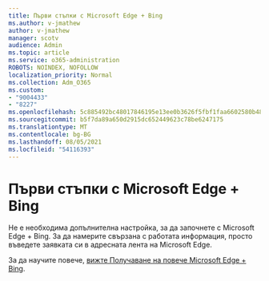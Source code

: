 ```yaml
---
title: Първи стъпки с Microsoft Edge + Bing
ms.author: v-jmathew
author: v-jmathew
manager: scotv
audience: Admin
ms.topic: article
ms.service: o365-administration
ROBOTS: NOINDEX, NOFOLLOW
localization_priority: Normal
ms.collection: Adm_O365
ms.custom:
- "9004433"
- "8227"
ms.openlocfilehash: 5c885492bc48017846195e13ee0b3626f5fbf1faa6602580b487141a6d21df9d
ms.sourcegitcommit: b5f7da89a650d2915dc652449623c78be6247175
ms.translationtype: MT
ms.contentlocale: bg-BG
ms.lasthandoff: 08/05/2021
ms.locfileid: "54116393"
---
```

# <a name="get-started-with-microsoft-edge--bing"></a>Първи стъпки с Microsoft Edge + Bing

Не е необходима допълнителна настройка, за да започнете с Microsoft Edge + Bing. За да намерите свързана с работата информация, просто въведете заявката си в адресната лента на Microsoft Edge.

За да научите повече, [вижте Получаване на повече Microsoft Edge + Bing](https://go.microsoft.com/fwlink/?linkid=2152963).

